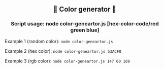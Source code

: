 <h2 align="center">🎨 Color generator 🎨</h2>

<h3 align="center">Script usage: node color-geneartor.js [hex-color-code/red green blue]</h3>
<p>Example 1 (random color): <code>node color-geneartor.js</code></p>
<p>Example 2 (hex color): <code>node color-geneartor.js 53ACF0</code></p>
<p>Example 3 (rgb color): <code>node color-geneartor.js 147 60 169</code></p>

